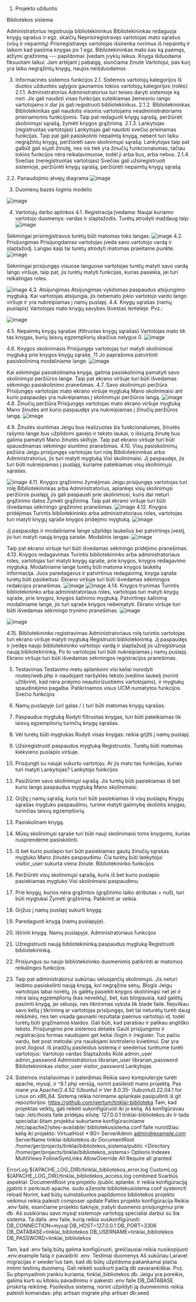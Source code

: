 1. Projekto užduotis

Bibliotekos sistema


Administratorius registruoja bibliotekininkus
Bibliotekininkas redaguoja knygų sąrašus ir egz. skaičių
Neprisiregistravęs vartotojas mato sąrašus (visų ir nepaimtų)
Prisiregistravęs vartotojas išsirenka norimus iš nepaimtų ir laikom kad pasiima knygas po 1 egz.
Bibliotekininkas mato kas ką paėmęs, atžymi gražinimą
--- papildomai:
Įvedam įvykių laikus. Knyga išduodama fiksuotam laikui. Jam artėjant į pabaigą, siunčiama žinutė
Vartotojui, pas kurį yra laiku negrąžintų knygų, naujos neišduodamos

3. Informacinės sistemos funkcijos
2.1. Sistemos vartotojų kategorijos
Iš duotos užduoties sąlygos gaunamos tokios vartotojų kategorijos (rolės):
2.1.1. Administratorius
Administratorius turi teises daryti sistemoje ką nori. Jis gali naudoti visas funkcijas suteikiamas
žemesnio rango vartotojams ir dar jis gali registruoti bibliotekinikus.
2.1.2. Bibliotekininkas
Bibliotekinikas gali naudotis visomis vartotojams neadministratoriams prieinamomis funkcijomis.
Taip pat redaguoti knygų sąrašą, peržiūrėti skolinimųsi sąrašą, žymėti knygos grąžinimą.
2.1.3. Lankytojas (registruotas vartotojas)
Lankytojas gali naudoti svečiui prieinamas funkcijas. Taip pat gali pasiskolinti nepaimtą knygą,
nebent turi laiku negrąžintų knygų, peržiūrėti savo skolinimųsi sąrašą. Lankytojas taip pat galbūt gali
siųsti žinutę, nes vis tiek yra žinučių funkcionalumas, tačiau tokios funkcijos nėra reikalavimuose,
todėl ji arba bus, arba nebus.
2.1.4. Svečias (neregistruotas vartotojas)
Svečias gali užsiregistruoti sistemoje, peržiūrėti knygų sąrašą, peržiūrėti nepaimtų knygų sąrašą

2.2. Panaudojimo atvejų diagrama
![image](https://github.com/user-attachments/assets/86ace265-fd11-4213-97d3-29f88594e8f4)

3. Duomenų bazės loginis modelis

![image](https://github.com/user-attachments/assets/76bafbdb-1a61-4d27-ae95-f6269d64d050)

4. Vartotojų darbo aplinkos
4.1. Registracija
Įvedama:
Naujai kuriamo vartotojo duomenys: vardas ir slaptažodis. Turėtų atrodyti maždaug taip:
![image](https://github.com/user-attachments/assets/b736aa65-c6c1-4efb-85fa-9d86ae64c305)

Sėkmingai prisiregistravus turėtų būti matomas toks langas:
![image](https://github.com/user-attachments/assets/ef6c70c1-36f5-4e1d-b2f4-5d062732393f)
4.2. Prisijungimas
Prisijungdamas vartotojas įveda savo vartotojo vardą ir slaptažodį. Langas kaip tai turėtų atrodyti
matomas praeitame punkte.
![image](https://github.com/user-attachments/assets/1ff35de2-76ce-4c12-a093-a2290bc87890)

Sėkmingai prisijungęs visuose languose vartotojas turėtų matyti savo vardą lango viršuje, taip pat, jis
turėtų matyti funkcijas, kurias pasiekia, jei turi reikalingas roles.

![image](https://github.com/user-attachments/assets/cdf3d651-01e7-4d2f-a5da-f5f6ab123a92)
4.3. Atsijungimas
Atsijungimas vykdomas paspaudus atsijungimo mygtuką. Kai vartotojas atsijungia, jis nebemato
jokio vartotojo vardo lango viršuje ir yra nukreipiamas į namų puslapį.
4.4. Knygų sąrašas (namų puslapis)
Vartotojas mato knygų savybes išvestas lentelėje. Pvz.:

![image](https://github.com/user-attachments/assets/65be1345-9f02-428d-a9d8-f11c7e79d35d)

4.5. Nepaimtų knygų sąrašas (filtruotas knygų sąrašas)
Vartotojas mato tik tas knygas, kurių laisvų egzempliorių skaičius nelygus 0.
![image](https://github.com/user-attachments/assets/e116d01d-44ed-4cf7-9651-9e649a975a0c)

4.6. Knygos skolinimasis
Prisijungęs vartotojas turi matyti skolinimosi mygtuką prie knygos knygų sąraše.
11
Jo paprašoma patvirtinti pasiskolinimą modaliniame lange.
![image](https://github.com/user-attachments/assets/a8a0d066-5eea-421f-834b-9bbdc75f41fa)

Kai sėkmingai pasiskolinama knyga, galima pasiskolinimą pamatyti savo skolinimųsi peržiūros
lange.
Taip pat ekrano viršuje turi būti išvedamas sėkmingo pasiskolinimo pranešimas.
4.7. Savo skolinimųsi peržiūra
Prisijungęs vartotojas mato ekrano viršuje mygtuką Mano skolinimaisi ant kurio paspaudęs yra
nukreipiamas į skolinimųsi peržiūros langą.
![image](https://github.com/user-attachments/assets/5b341c97-0280-4f40-a44a-af561ed4caa5)
4.8. Žinučių peržiūra
Prisijungęs vartotojas mato ekrano viršuje mygtuką Mano žinutės ant kurio paspaudęs yra
nukreipiamas į žinučių peržiūros langą.
![image](https://github.com/user-attachments/assets/b5118905-2cce-44f2-9586-acb7ee53492d)

4.9. Žinutės siuntimas
Jeigu bus realizuotas šis funkcionalumas, žinutės rašymo lange bus užpildomi gavėjo ir teksto laukai,
o išsiųstą žinutę bus galima pamatyti Mano žinutės skiltyje.
Taip pat ekrano viršuje turi būti spausdinamas sėkmingo siuntimo pranešimas.
4.10. Visų pasiskolinimų pežiūra
Jeigu prisijungęs vartotojas turi rolę Bibiliotekininkas arba Administratorius, jis turi matyti mygtuką
Visi skolinimaisi.
Jį paspaudęs, jis turi būti nukreipiamas į puslapį, kuriame pateikiamas visų skolinimųsi sąrašas.

![image](https://github.com/user-attachments/assets/d686d46c-ac63-4573-9ce8-d70b59a91fec)
4.11. Knygos grąžinimo žymėjimas
Jeigu prisijungęs vartotojas turi rolę Bibiliotekininkas arba Administratorius, aplankęs visų
skolinimųsi peržiūros puslapį, jis gali paspausti prie skolinimosi, kuris dar neturi grąžinimo datos
Žymėti grąžinimą.
Taip pat ekrano viršuje turi būti išvedamas sėkmingo grąžinimo pranešimas.
![image](https://github.com/user-attachments/assets/daf964b6-6ee9-422a-ae50-05b98d8375c7)
4.12. Knygos pridėjimas
Turintis bibliotekininko arba administratoriaus roles, vartotojas turi matyti knygų sąraše knygos
pridėjimo mygtuką. 
![image](https://github.com/user-attachments/assets/b2470150-d6a0-4c0e-93a0-0e8a36e434e5)

Jį paspaudęs ir modaliniame lange užpildęs laukelius bei patvirtinęs įvestį, jis turi matyti naują knygą
saraše. Modalinis langas:
![image](https://github.com/user-attachments/assets/3d464e8a-6dc8-45ae-b5fa-3a03342bcfc1)

Taip pat ekrano viršuje turi būti išvedamas sėkmingo pridėjimo pranešimas.
4.13. Knygos redagavimas
Turintis bibliotekininko arba administratoriaus roles, vartotojas turi matyti knygų sąraše, prie knygos,
knygos redagavimo mygtuką. Modaliniame lange turėtų būti matoma knygos laukelių informacija.
Juos paredagavus ir patvirtinus redagavimą, knyga sąraše turėtų būti pasikeitusi.
Ekrano viršuje turi būti išvedamas sėkmingos redakcijos pranešimas.
![image](https://github.com/user-attachments/assets/bf9b6272-f8a3-4f51-a00d-cbd3f0db308e)
![image](https://github.com/user-attachments/assets/17b59586-8026-4a03-8dd0-80b7fb662e24)
4.14. Knygos trynimas
Turintis bibliotekininko arba administratoriaus roles, vartotojas turi matyti knygų sąraše, prie knygos,
knygos šalinimo mygtuką. Patvirtinęs šalinimą modaliniame lange, jis turi sąraše knygos nebematyti.
Ekrano viršuje turi būti išvedamas sėkmingo trynimo pranešimas.
![image](https://github.com/user-attachments/assets/2d6ed568-0918-4271-bd08-580abbcbe5e6)

![image](https://github.com/user-attachments/assets/33fe7a68-1261-4508-82d1-95ff3b54df45)

4.15. Bibliotekininko registravimas
Administratoriaus rolę turintis vartotojas turi ekrano viršuje matyti mygtuką Registruoti
bibliotekininką. Jį paspaudęs ir įvedęs naujo bibliotekininko vartotojo vardą ir slaptažodį jis
užregistruoja naują bibliotekininką. Po to vartotojas turi būti nukreipiamas į namų puslapį.
Ekrano viršuje turi būti išvedamas sėkmingos registracijos pranešimas.

5. Testavimas
Testavimo metu aplankomi visi keliai nurodyti routes/web.php ir naudojant naršyklės teksto įvedimo
laukelį (norint užtikrinti, kad nėra priėjimo neautorizuotiems vartotojams), ir mygtukų spaudinėjimo
pagalba. Patikrinamos visus UCM numatytos funkcijos.
Svečio funkcijos
1. Namų puslapyje (url galas / ) turi būti matomas knygų sąrašas.
2. Paspaudus mygtuką Rodyti filtruotas knygas, turi būti pateikiamas tik laisvų egzempliorių
turinčių knygų sąrašas.
3. Vėl turėtų būti mygtukas Rodyti visas knygas: reikia grįžti į namų puslapį.
4. Užsiregistruoti paspaudus mygtuką Registruotis. Turėtų būti matomas kiekvieno puslapio
viršuje.
5. Prisijungti su naujai sukurtu vartotoju. Ar jis mato tas funkcijas, kurias turi matyti Lankytojas?
Lankytojo funkcijos
1. Pasižiūrim savo skolinimųsi sąrašą. Jis turėtų būti pasiekiamas iš bet kurio lango paspaudus
mygtuką Mano skolinimaisi.
2. Grįžę į namų sąrašą, kuris turi būti pasiekiamas iš visų puslapių Knygų sąrašas mygtuko
paspaudimu, turime matyti galimybę skolintis knygas, turinčias laisvų egzempliorių.
3. Pasiskolinam knygą.
4. Mūsų skolinimųsi sąraše turi būti nauji skolinimaisi toms knygoms, kurias nusprendėme
pasiskolinti.
5. Iš bet kurio puslapio turi būti pasiekiamas gautų žinučių sąrašas mygtuko Mano žinutės
paspaudimu. Čia turėtų būti lankytojui visitor_user sukurta viena žinutė.
Bibliotekininko funkcijos
1. Peržiūrėti visų skolinimųsi sąrašą, kuris iš bet kurio puslapio pasiekiamas mygtuko Visi
skolinimaisi paspaudimu.
2. Prie knygų, kurios nėra grąžintos (grąžinimo laiko atributas = null), turi būti mygtukai Žymėti
grąžinimą. Patikrinti ar veikia.
3. Grįžus į namų puslapį sukurti knygą.
4. Paredaguoti knygą (namų puslapyje).
5. Ištrinti knygą. Namų puslapyje.
Administratoriaus funkcijos
1. Užregistruoti naują bibliotekininką paspaudus mygtuką Registruoti bibliotekininką.
2. Prisijungus su naujo bibliotekininko duomenimis patikrinti ar matomos reikalingos funkcijos.
3. Taip pat administratoriui sukūriau vėluojančių skolinimųsi. Jis neturi leidimo pasiskolinti
naują knygą, kol negrąžina senų.
Blogis
Jeigu vartotojas labai norėtų, jis galėtų pasiekti knygos skolinimąsi net jei ir nėra laisų egzempliorių
(kas neveiktų), bet, kas blogiausia, kad galėtų pasiimti knygą, jei vėluoja, nes tikrinimas vyksta tik
blade faile.
Neįvilkau savo kelių į tikrinimą ar vartotojas prisijungęs, bet tai neturėtų turėti daug reikšmės, nes
ten visada gaunami rezultatai paėmus vartotojo id, todėl turėtų būti grąžinamos klaidos.
Gali būti, kad parašiau ir palikau angliško teksto.
Prisijungimo prie sistemos detalės
Gauti prisijungimo ir registracijos formas naudojami get keliai /login ir /register. Tuo pačiu vardu,
bet post metodai yra naudojami kontrolerio kvietimui. Dar yra post /logout.
Iš pradžių pasileidus sistemą ir seederius turėtume turėti vartotojus:
Vartotojo vardas Slaptažodis Rolė
admin_user admin_password Administratorius
librarian_user librarian_password Bibliotekininkas
visitor_user visitor_password Lankytojas

6. Sistemos instaliavimas ir paleidimas
Reikia savo kompiuteryje turėti apache, mysql, ir ^8.1
php versiją, norint pasileisti mano projektą. Pas mane yra Apache/2.4.52 (Ubuntu) ir Ver 8.0.35-
0ubuntu0.22.04.1 for Linux on x86_64.
Sistemą reikia norimame aplankale pasipullinti iš git repozitorijos:
https://github.com/gertum/tinklai-biblioteka
Tam, kad projektas veiktų, gali reikėti sukonfigūruoti iki jo kelią. Aš konfigūravau taip:
/etc/hosts faile pridėjau eilutę:
127.0.0.1 tinklai-bibliotekos.dv
Ir tada specialiai šitam projektui sukurtame konfigūraciniame /etc/apache2/sites-available/
bibliotekusistema.conf faile nurodžiau kelią iki projekto:
VirtualHost *:80>
 ServerAdmin admin@example.com
 ServerName tinklai-bibliotekos.dv
 DocumentRoot /home/ger/projects/tinklai/bibliotekos_sistema/public
 <Directory /home/ger/projects/tinklai/bibliotekos_sistema>
 Options Indexes MultiViews FollowSymLinks
 AllowOverride All
 Require all granted
 </Directory>
 ErrorLog ${APACHE_LOG_DIR}/tinklai_bibliotekos_error.log
 CustomLog ${APACHE_LOG_DIR}/tinklai_bibliotekos_access.log combined
</VirtualHost>
Svarbūs aspektai:
DocumentRoot yra projekto /public aplanke. Ir reikia konfigūraciją įgalinti ir perkrauti apache.
sudo a2ensite bibliotekusistema.conf
systemctl reload
Norint, kad būtų suinstaliuotos papildomos bibliotekos projekto veikimui reikia paleisti
composer update
Paties projekto konfigūracija
Reikia .env faile, esančiame projekto šaknyje, įrašyti duomenis prisijungimui prie db. Aš susikūriau
savo mysql sistemoje vartotoją specialiai darbui su šia sistema. Ta dalis .env faile, kurią reikia
susikonfigūruoti:
DB_CONNECTION=mysql
DB_HOST=127.0.0.1
DB_PORT=3306
DB_DATABASE=tinklai_bibliotekos
DB_USERNAME=tinklai_bibliotekos
DB_PASSWORD=tinklai_bibliotekos

Tam, kad .env failą būtų galima konfigūruoti, greičiausiai reikia nusikopijuoti .env.example failą ir
pavadinti .env.
Testiniai duomenys
Aš sukūriau Laravel migracijas ir seeder’ius tam, kad db būtų užpildoma pakankamai plačia imtimi
testinių duomenų. Gali reikėti susikurti pačią db savarankiškai. Pvz. Su phpmyadmin įrankiu kuriama,
tinklai_bibliotekos db. Jeigu yra poreikis, galima kurti su kitokiu pavadinimu ir pakeisti .env faile
DB_DATABASE priskirtą reikšmę.
Pasileidus sistemą, norint užpildyti ją duomenimis reikia paleisti komandas:
php artisan migrate
php artisan db:seed

